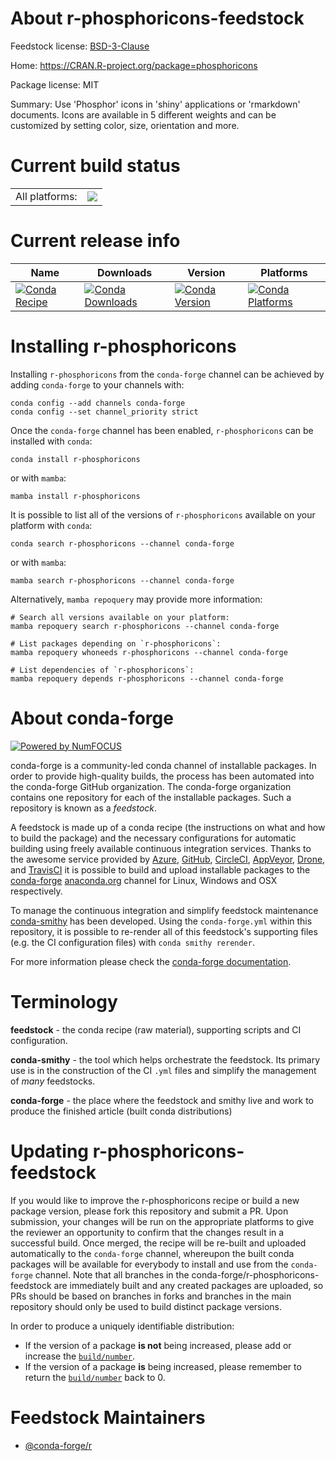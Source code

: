 About r-phosphoricons-feedstock
===============================

Feedstock license: [BSD-3-Clause](https://github.com/conda-forge/r-phosphoricons-feedstock/blob/main/LICENSE.txt)

Home: https://CRAN.R-project.org/package=phosphoricons

Package license: MIT

Summary: Use 'Phosphor' icons in 'shiny' applications or 'rmarkdown' documents. Icons are available in 5 different weights and can be customized by setting color, size, orientation and more.

Current build status
====================


<table><tr><td>All platforms:</td>
    <td>
      <a href="https://dev.azure.com/conda-forge/feedstock-builds/_build/latest?definitionId=14651&branchName=main">
        <img src="https://dev.azure.com/conda-forge/feedstock-builds/_apis/build/status/r-phosphoricons-feedstock?branchName=main">
      </a>
    </td>
  </tr>
</table>

Current release info
====================

| Name | Downloads | Version | Platforms |
| --- | --- | --- | --- |
| [![Conda Recipe](https://img.shields.io/badge/recipe-r--phosphoricons-green.svg)](https://anaconda.org/conda-forge/r-phosphoricons) | [![Conda Downloads](https://img.shields.io/conda/dn/conda-forge/r-phosphoricons.svg)](https://anaconda.org/conda-forge/r-phosphoricons) | [![Conda Version](https://img.shields.io/conda/vn/conda-forge/r-phosphoricons.svg)](https://anaconda.org/conda-forge/r-phosphoricons) | [![Conda Platforms](https://img.shields.io/conda/pn/conda-forge/r-phosphoricons.svg)](https://anaconda.org/conda-forge/r-phosphoricons) |

Installing r-phosphoricons
==========================

Installing `r-phosphoricons` from the `conda-forge` channel can be achieved by adding `conda-forge` to your channels with:

```
conda config --add channels conda-forge
conda config --set channel_priority strict
```

Once the `conda-forge` channel has been enabled, `r-phosphoricons` can be installed with `conda`:

```
conda install r-phosphoricons
```

or with `mamba`:

```
mamba install r-phosphoricons
```

It is possible to list all of the versions of `r-phosphoricons` available on your platform with `conda`:

```
conda search r-phosphoricons --channel conda-forge
```

or with `mamba`:

```
mamba search r-phosphoricons --channel conda-forge
```

Alternatively, `mamba repoquery` may provide more information:

```
# Search all versions available on your platform:
mamba repoquery search r-phosphoricons --channel conda-forge

# List packages depending on `r-phosphoricons`:
mamba repoquery whoneeds r-phosphoricons --channel conda-forge

# List dependencies of `r-phosphoricons`:
mamba repoquery depends r-phosphoricons --channel conda-forge
```


About conda-forge
=================

[![Powered by
NumFOCUS](https://img.shields.io/badge/powered%20by-NumFOCUS-orange.svg?style=flat&colorA=E1523D&colorB=007D8A)](https://numfocus.org)

conda-forge is a community-led conda channel of installable packages.
In order to provide high-quality builds, the process has been automated into the
conda-forge GitHub organization. The conda-forge organization contains one repository
for each of the installable packages. Such a repository is known as a *feedstock*.

A feedstock is made up of a conda recipe (the instructions on what and how to build
the package) and the necessary configurations for automatic building using freely
available continuous integration services. Thanks to the awesome service provided by
[Azure](https://azure.microsoft.com/en-us/services/devops/), [GitHub](https://github.com/),
[CircleCI](https://circleci.com/), [AppVeyor](https://www.appveyor.com/),
[Drone](https://cloud.drone.io/welcome), and [TravisCI](https://travis-ci.com/)
it is possible to build and upload installable packages to the
[conda-forge](https://anaconda.org/conda-forge) [anaconda.org](https://anaconda.org/)
channel for Linux, Windows and OSX respectively.

To manage the continuous integration and simplify feedstock maintenance
[conda-smithy](https://github.com/conda-forge/conda-smithy) has been developed.
Using the ``conda-forge.yml`` within this repository, it is possible to re-render all of
this feedstock's supporting files (e.g. the CI configuration files) with ``conda smithy rerender``.

For more information please check the [conda-forge documentation](https://conda-forge.org/docs/).

Terminology
===========

**feedstock** - the conda recipe (raw material), supporting scripts and CI configuration.

**conda-smithy** - the tool which helps orchestrate the feedstock.
                   Its primary use is in the construction of the CI ``.yml`` files
                   and simplify the management of *many* feedstocks.

**conda-forge** - the place where the feedstock and smithy live and work to
                  produce the finished article (built conda distributions)


Updating r-phosphoricons-feedstock
==================================

If you would like to improve the r-phosphoricons recipe or build a new
package version, please fork this repository and submit a PR. Upon submission,
your changes will be run on the appropriate platforms to give the reviewer an
opportunity to confirm that the changes result in a successful build. Once
merged, the recipe will be re-built and uploaded automatically to the
`conda-forge` channel, whereupon the built conda packages will be available for
everybody to install and use from the `conda-forge` channel.
Note that all branches in the conda-forge/r-phosphoricons-feedstock are
immediately built and any created packages are uploaded, so PRs should be based
on branches in forks and branches in the main repository should only be used to
build distinct package versions.

In order to produce a uniquely identifiable distribution:
 * If the version of a package **is not** being increased, please add or increase
   the [``build/number``](https://docs.conda.io/projects/conda-build/en/latest/resources/define-metadata.html#build-number-and-string).
 * If the version of a package **is** being increased, please remember to return
   the [``build/number``](https://docs.conda.io/projects/conda-build/en/latest/resources/define-metadata.html#build-number-and-string)
   back to 0.

Feedstock Maintainers
=====================

* [@conda-forge/r](https://github.com/conda-forge/r/)

